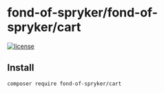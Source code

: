 # fond-of-spryker/fond-of-spryker/cart
[![license](https://img.shields.io/github/license/mashape/apistatus.svg)](https://packagist.org/packages/fond-of-spryker/cart)

## Install

```
composer require fond-of-spryker/cart
```